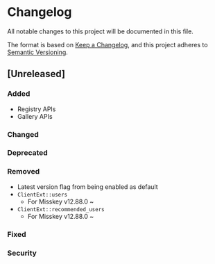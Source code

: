 # Changelog

All notable changes to this project will be documented in this file.

The format is based on [Keep a Changelog](https://keepachangelog.com/en/1.0.0/),
and this project adheres to [Semantic Versioning](https://semver.org/spec/v2.0.0.html).

## [Unreleased]

### Added

- Registry APIs
- Gallery APIs

### Changed
### Deprecated
### Removed

- Latest version flag from being enabled as default
- `ClientExt::users`
   - For Misskey v12.88.0 ~
- `ClientExt::recommended_users`
   - For Misskey v12.88.0 ~

### Fixed
### Security
